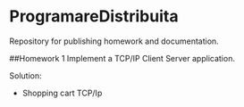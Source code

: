 # ProgramareDistribuita
Repository for publishing homework and documentation.

##Homework 1
Implement a TCP/IP Client Server application.

Solution:
- Shopping cart TCP/Ip
